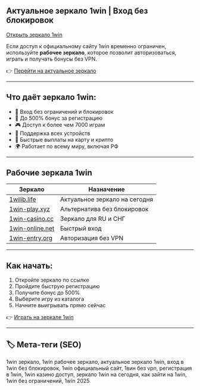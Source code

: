 ## Актуальное зеркало 1win | Вход без блокировок  
[Открыть зеркало 1win](https://1wilib.life/casino/list?open=register&p=t09u)

Если доступ к официальному сайту 1win временно ограничен, используйте **рабочее зеркало**, которое позволит авторизоваться, играть и получать бонусы без VPN.

👉 [Перейти на актуальное зеркало](https://1wilib.life/casino/list?open=register&p=t09u)

---

## Что даёт зеркало 1win:

- 🔐 Вход без ограничений и блокировок  
- 🎁 До 500% бонус за регистрацию  
- 🎮 Доступ к более чем 7000 играм  
- 📲 Поддержка всех устройств  
- 💸 Быстрые выплаты на карту и крипто  
- 🌍 Работает по всему миру, включая РФ

---

## Рабочие зеркала 1win

| Зеркало                                                    | Назначение                      |
|-------------------------------------------------------------|---------------------------------|
| [1wilib.life](https://1wilib.life/casino/list?open=register&p=t09u)   | Актуальное зеркало на сегодня   |
| [1win-play.xyz](https://1wilib.life/casino/list?open=register&p=t09u) | Альтернатива без блокировок     |
| [1win-casino.cc](https://1wilib.life/casino/list?open=register&p=t09u)| Зеркало для RU и СНГ            |
| [1win-online.net](https://1wilib.life/casino/list?open=register&p=t09u)| Быстрый вход                    |
| [1win-entry.org](https://1wilib.life/casino/list?open=register&p=t09u)| Авторизация без VPN             |

---

## Как начать:

1. Откройте зеркало по ссылке  
2. Пройдите быструю регистрацию  
3. Получите бонус до 500%  
4. Выберите игру из каталога  
5. Начните выигрывать прямо сейчас

👉 [Играть на зеркале 1win](https://1wilib.life/casino/list?open=register&p=t09u)

---

## 🏷️ Мета-теги (SEO)

1win зеркало, 1win рабочее зеркало, актуальное зеркало 1win, вход в 1win без блокировок, 1win официальный сайт, 1вин без vpn, регистрация в 1win, 1win казино доступ, зеркало 1win на сегодня, как зайти на 1win, 1win без ограничений, 1win 2025
